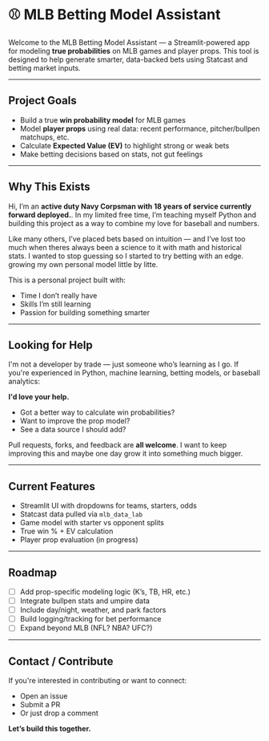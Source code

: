 # ⚾ MLB Betting Model Assistant

Welcome to the MLB Betting Model Assistant — a Streamlit-powered app for modeling **true probabilities** on MLB games and player props. This tool is designed to help generate smarter, data-backed bets using Statcast and betting market inputs.

---

##  Project Goals

- Build a true **win probability model** for MLB games
- Model **player props** using real data: recent performance, pitcher/bullpen matchups, etc.
- Calculate **Expected Value (EV)** to highlight strong or weak bets
- Make betting decisions based on stats, not gut feelings

---

##  Why This Exists

Hi, I’m an **active duty Navy Corpsman with 18 years of service currently forward deployed.**. In my limited free time, I’m teaching myself Python and building this project as a way to combine my love for baseball and numbers.

Like many others, I’ve placed bets based on intuition — and I’ve lost too much when theres always been a science to it with math and historical stats. I wanted to stop guessing so I started to try betting with an edge. growing my own personal model little by litte.

This is a personal project built with:
- Time I don’t really have
- Skills I’m still learning
- Passion for building something smarter

---

##  Looking for Help

I'm not a developer by trade — just someone who’s learning as I go. If you're experienced in Python, machine learning, betting models, or baseball analytics:

**I'd love your help.**

- Got a better way to calculate win probabilities?
- Want to improve the prop model?
- See a data source I should add?

Pull requests, forks, and feedback are **all welcome**. I want to keep improving this and maybe one day grow it into something much bigger.

---

##  Current Features

- Streamlit UI with dropdowns for teams, starters, odds
- Statcast data pulled via `mlb_data_lab`
- Game model with starter vs opponent splits
- True win % + EV calculation
- Player prop evaluation (in progress)

---

##  Roadmap

- [ ] Add prop-specific modeling logic (K’s, TB, HR, etc.)
- [ ] Integrate bullpen stats and umpire data
- [ ] Include day/night, weather, and park factors
- [ ] Build logging/tracking for bet performance
- [ ] Expand beyond MLB (NFL? NBA? UFC?)

---

##  Contact / Contribute

If you're interested in contributing or want to connect:

- Open an issue
- Submit a PR
- Or just drop a comment

**Let’s build this together.**

